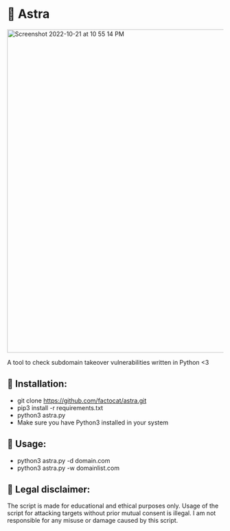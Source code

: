 # 🏹 Astra 
<img width="753" alt="Screenshot 2022-10-21 at 10 55 14 PM" src="https://user-images.githubusercontent.com/33492814/197254073-30c8b5f2-0341-41d7-8d50-efcdb6990e65.png">

A tool to check subdomain takeover vulnerabilities written in Python <3


## 💠 Installation:

* git clone https://github.com/factocat/astra.git
* pip3 install -r requirements.txt
* python3 astra.py 
* Make sure you have Python3 installed in your system

## 📖 Usage:
* python3 astra.py -d domain.com
* python3 astra.py -w domainlist.com

## 🔖 Legal disclaimer:
The script is made for educational and ethical purposes only. Usage of the script for attacking targets without prior mutual consent is illegal. I am not responsible for any misuse or damage caused by this script.
